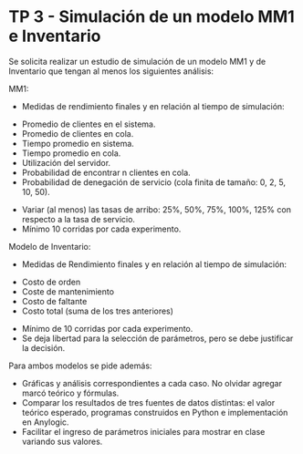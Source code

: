 # TP 3 - Simulación de un modelo MM1 e Inventario

Se solicita realizar un estudio de simulación de un modelo MM1 y de Inventario que tengan al menos los siguientes análisis:

MM1:
 + Medidas de rendimiento finales y en relación al tiempo de simulación:

- Promedio de clientes en el sistema.
- Promedio de clientes en cola.
- Tiempo promedio en sistema.
- Tiempo promedio en cola.
- Utilización del servidor.
- Probabilidad de encontrar n clientes en cola.
- Probabilidad de denegación de servicio (cola finita de tamaño: 0, 2, 5, 10, 50).

 + Variar (al menos) las tasas de arribo: 25%, 50%, 75%, 100%, 125% con respecto a la tasa de servicio.
 + Mínimo 10 corridas por cada experimento.


Modelo de Inventario:
 + Medidas de Rendimiento finales y en relación al tiempo de simulación:

  - Costo de orden
  - Coste de mantenimiento
  - Costo de faltante
  - Costo total (suma de los tres anteriores)

 + Mínimo de 10 corridas por cada experimento.
 + Se deja libertad para la selección de parámetros, pero se debe justificar la decisión.


Para ambos modelos se pide además:
 + Gráficas y análisis correspondientes a cada caso. No olvidar agregar marcó teórico y fórmulas.
 + Comparar los resultados de tres fuentes de datos distintas: el valor teórico esperado, programas construidos en Python e implementación en Anylogic.
 + Facilitar el ingreso de parámetros iniciales para mostrar en clase variando sus valores.